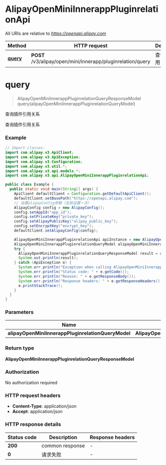 # AlipayOpenMiniInnerappPluginrelationApi

All URIs are relative to *https://openapi.alipay.com*

| Method | HTTP request | Description |
|------------- | ------------- | -------------|
| [**query**](AlipayOpenMiniInnerappPluginrelationApi.md#query) | **POST** /v3/alipay/open/mini/innerapp/pluginrelation/query | 查询插件引用关系 |


<a name="query"></a>
# **query**
> AlipayOpenMiniInnerappPluginrelationQueryResponseModel query(alipayOpenMiniInnerappPluginrelationQueryModel)

查询插件引用关系

查询插件引用关系

### Example
```java
// Import classes:
import com.alipay.v3.ApiClient;
import com.alipay.v3.ApiException;
import com.alipay.v3.Configuration;
import com.alipay.v3.util.*;
import com.alipay.v3.api.models.*;
import com.alipay.v3.api.AlipayOpenMiniInnerappPluginrelationApi;

public class Example {
  public static void main(String[] args) {
    ApiClient defaultClient = Configuration.getDefaultApiClient();
    defaultClient.setBasePath("https://openapi.alipay.com");
    // 设置alipayConfig参数（全局设置一次）
    AlipayConfig config = new AlipayConfig();
    config.setAppId("app_id");
    config.setPrivateKey("private_key");
    config.setAlipayPublicKey("alipay_public_key");
    config.setEncryptKey("encrypt_key");
    defaultClient.setAlipayConfig(config);

    AlipayOpenMiniInnerappPluginrelationApi apiInstance = new AlipayOpenMiniInnerappPluginrelationApi(defaultClient);
    AlipayOpenMiniInnerappPluginrelationQueryModel alipayOpenMiniInnerappPluginrelationQueryModel = new AlipayOpenMiniInnerappPluginrelationQueryModel(); // AlipayOpenMiniInnerappPluginrelationQueryModel | 
    try {
      AlipayOpenMiniInnerappPluginrelationQueryResponseModel result = apiInstance.query(alipayOpenMiniInnerappPluginrelationQueryModel);
      System.out.println(result);
    } catch (ApiException e) {
      System.err.println("Exception when calling AlipayOpenMiniInnerappPluginrelationApi#query");
      System.err.println("Status code: " + e.getCode());
      System.err.println("Reason: " + e.getResponseBody());
      System.err.println("Response headers: " + e.getResponseHeaders());
      e.printStackTrace();
    }
  }
}
```

### Parameters

| Name | Type | Description  | Notes |
|------------- | ------------- | ------------- | -------------|
| **alipayOpenMiniInnerappPluginrelationQueryModel** | **AlipayOpenMiniInnerappPluginrelationQueryModel**|  | [optional] |

### Return type

**AlipayOpenMiniInnerappPluginrelationQueryResponseModel**

### Authorization

No authorization required

### HTTP request headers

 - **Content-Type**: application/json
 - **Accept**: application/json

### HTTP response details
| Status code | Description | Response headers |
|-------------|-------------|------------------|
| **200** | common response |  -  |
| **0** | 请求失败 |  -  |

